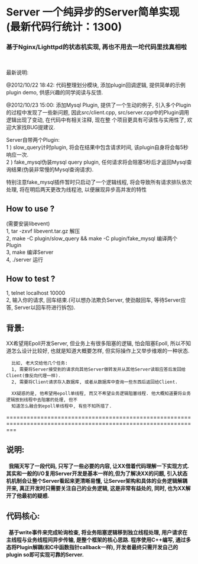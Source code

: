 <h1>Server 一个纯异步的Server简单实现 (最新代码行统计：1300)</h1>
<h3>基于Nginx/Lighttpd的状态机实现, 再也不用去一坨代码里找真相啦</h3>
<br/>

<p>最新说明:</p>
<p>@2012/10/22 18:42: 代码整理划分模块, 添加plugin回调逻辑, 提供简单的示例plugin demo, 供感兴趣的同学阅读与反馈. </p>
<p>@2012/10/23 15:00: 添加Mysql Plugin, 提供了一个生动的例子, 引入多个Plugin的过程中发现了一些新问题, 因此src/client.cpp, src/server.cpp中的Plugin调用逻辑出现了变动, 在代码中有相关注释, 现在整
个项目更具有可读性与实用性了, 欢迎大家找BUG提建议.</p>
<p></p>
<p>Server自带两个Plugin:<br/>
1 ) slow_query计时plugin, 将会在结果中包含请求时间, 该plugin自身将会每5秒响应一次. <br/>
2 ) fake_mysql伪装mysql query plugin, 任何请求将会阻塞5秒后才返回Mysql查询结果(伪装非常慢的Mysql查询请求).</p>
特别注意fake_mysql插件暂时只启动了一个逻辑线程, 将会导致所有请求排队依次处理, 将在明后两天更改为线程池, 
以便展现异步高并发的特性
</p>

<h2>How to use ?</h2>
(需要安装libevent)<br/>
1, tar -zxvf libevent.tar.gz 解压<br/>
2, make -C plugin/slow_query && make -C plugin/fake_mysql 编译两个Plugin<br/>
3, make 编译Server<br/>
4, ./server 运行<br/>

<h2>How to test ?</h2>
1, telnet localhost 10000<br/>
2, 输入你的请求, 回车结束.(可以想办法欺负Server, 使劲敲回车, 等待Server应答, Server以回车符进行拆包).<br/>
</p>

<p></p>
<h2>背景:</h2>       
      XX希望用Epoll开发Server, 但业务上有很多阻塞的逻辑, 怕会阻塞Epoll, 所以不知道怎么设计比较好, 也就是知道大概要怎样, 但实际操作上又举步维艰的一种状态.
      
      比如, 老大交给他几个任务:
      1, 需要将Server接受到的请求向其他Server做转发并从其他Server读取应答后发回给Client(像反向代理一样).
      2, 需要将Client请求存入数据库, 或者从数据库中查询一些东西后返回给Client.
      
      XX疑惑的是, 他希望用epoll单线程, 而又不希望业务逻辑阻塞线程. 他大概知道要将业务逻辑放到线程中去阻塞的处理, 但不
      知道怎么融合到epoll单线程中, 有些不知所措了.
<p>===============================================================================================================</p>
<h2>说明:</h2>
<h4>
     &nbsp;&nbsp;我隔天写了一段代码, 只写了一些必要的内容, 让XX借着代码理解一下实现方式. 其实和一般的I/O复用Server开发是基本一样的,但为了解决XX的问题, 引入状态机机制会让整个Server看起来更清晰易懂, 让Server架构和具体的业务逻辑解耦开来, 真正开发时只需要关注自己的业务逻辑, 这是非常有益处的, 同时, 也为XX解开了他最初的疑惑.
</h4>

<h2>代码核心:</h2> 
<h4>&nbsp;&nbsp;基于write事件来完成轮询检查, 将业务阻塞逻辑移到独立线程处理, 用户请求在主线程与业务线程间异步传输, 是整个框架的核心思路.
程序使用C++编写, 通过多态将Plugin解耦(和C中函数指针callback一样), 开发者最终只需开发自己的plugin so即可实现可靠的Server.
